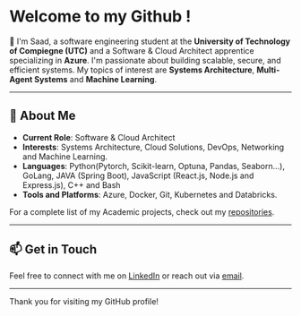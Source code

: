# Welcome to my Github !

👋 I'm Saad, a software engineering student at the **University of Technology of Compiegne (UTC)** and a Software & Cloud Architect apprentice specializing in **Azure**. I'm passionate about building scalable, secure, and efficient systems. My topics of interest are **Systems Architecture**, **Multi-Agent Systems** and **Machine Learning**.

---

## 🚀 About Me

- **Current Role**: Software & Cloud Architect
- **Interests**: Systems Architecture, Cloud Solutions, DevOps, Networking and Machine Learning.
- **Languages**: Python(Pytorch, Scikit-learn, Optuna, Pandas, Seaborn...), GoLang, JAVA (Spring Boot), JavaScript (React.js, Node.js and Express.js), C++ and Bash
- **Tools and Platforms**: Azure, Docker, Git, Kubernetes and Databricks.

For a complete list of my Academic projects, check out my [repositories](https://github.com/saad-lak?tab=repositories).

---

## 📫 Get in Touch

Feel free to connect with me on [LinkedIn](https://www.linkedin.com/in/saadlakramti) or reach out via [email](mailto:saad.lakramti@gmail.com).

---

Thank you for visiting my GitHub profile!

